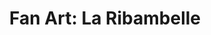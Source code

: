 ---
layout: portfolio
title: "Fan Art: La Ribambelle"
# FB and Jekyll SEO Tag values
description: Fan Art illustration based on characters from the La Ribambelle comics series from Belgian cartoonist Jean Roba.
image: /assets/images/portfolio/2019_fa_laRibambelle@400w.png
# End FB and Jekyll SEO Tag values
categories: 
    - illustration
pretty_category: Illustration
pretty_title: "Fan Art: La Ribambelle"
permalink: /portfolio/fanart/fanart-la-ribambelle
sort_number: 18
masonryimage: /assets/images/portfolio/2019_fa_laRibambelle@400w.png
fullsizeimage: /assets/images/portfolio/2019_fa_laRibambelle@1500w.png
work_details:
    - Ink on paper, 2019
    - "La Ribambelle is another creation of <a href='https://www.lambiek.net/artists/r/roba.htm' target='_blank'>Jean Roba</a>, one of my perennial artistic influences. Loosely based in the format of The Little Rascals or Our Gang, it is an international gathering of kids getting on lots of adventures from their vacant lot in the middle of town."

---